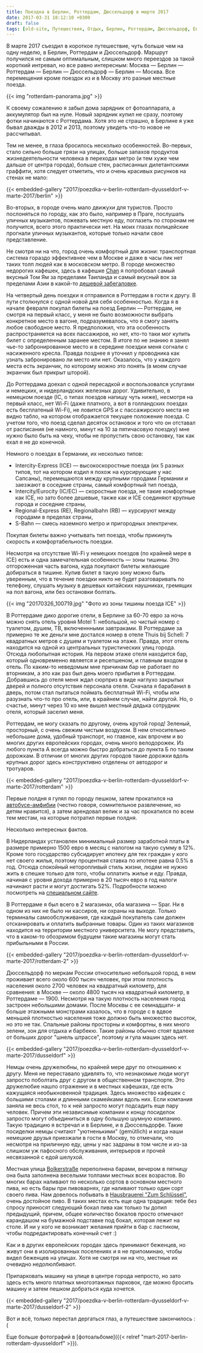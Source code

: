 ```yaml
---
title: Поездка в Берлин, Роттердам, Дюссельдорф в марте 2017
date: 2017-03-31 18:12:10 +0300
draft: false
tags: [old-site, Путешествия, Отдых, Берлин, Роттердам, Дюссельдорф, Европа, путешествие, 2017]
---
```

В марте 2017 съездил в короткое путешествие, чуть больше чем на одну неделю, в Берлин, Роттердам и Дюссельдорф. Маршрут получился не самым оптимальным, слишком много переездов за такой короткий интревал, но все равно интересным: Москва &mdash; Берлин &mdash; Роттердам &mdash; Берлин &mdash; Дюссельдорф &mdash; Берлин &mdash; Москва. Все перемещения кроме поездок из и в Москву это разные местные поезда.

{{< img "rotterdam-panorama.jpg" >}}

К своему сожалению я забыл дома зарядник от фотоаппарата, а аккумулятор был на нуле. Новый зарядник купил не сразу, поэтому фотки начинаются с Роттердама. Хотя это не страшно, в Берлине я уже бывал дважды в 2012 и 2013, поэтому увидеть что-то новое не рассчитывал.

Тем не менее, в глаза бросилось несколько особенностей. Во-первых, стало сильно больше грязи на улицах, больше запахов продуктов жизнедеятельности человека в переходах метро (и тем хуже чем дальше от центра города), больше стен, расписанных дилетантскими граффити, хотя следует отметить, что и очень красивых рисунков на стенах не мало:

{{< embedded-gallery "2017/poezdka-v-berlin-rotterdam-dyusseldorf-v-marte-2017/berlin" >}}

Во-вторых, в городе очень мало движухи для туристов. Просто послоняться по городу, как это было, например в Праге, послушать уличных музыкантов, пожевать местную еду, поглазеть по сторонам не получится, всего этого практически нет. На моих глазах полицейские прогнали уличных музыкантов, которые только начали свое представление.

Не смотря ни на что, город очень комфортный для жизни: транспортная система гораздо эффективнее чем в Москве и даже в часы пик нет таких толп людей как в московском метро. В городе множество недорогих кафешек, здесь в кафешке [Chan](https://www.google.ru/maps/@52.4960603,13.421461,3a,75y,18.33h,80.96t/data=!3m6!1e1!3m4!1sdCKFESTaApm6nMtw91qf8A!2e0!7i13312!8i6656!6m1!1e1?hl=en) я попробовал самый вкусный Том Ям за пределами Таиланда и самый вкусный вок за пределами Азии в какой-то [дешевой забегаловке](https://www.google.ru/maps/@52.5116876,13.4168109,3a,75y,90.3h,74.65t/data=!3m6!1e1!3m4!1sbqvv0Zph4L1G63HkqL9y-Q!2e0!7i13312!8i6656!6m1!1e1?hl=en).
<!--more-->
На четвертый день поездки я отправился в Роттердам в гости к другу. В пути столкнулся с одной новой для себя особенностью. Когда я в начале февраля покупал билеты на поезд Берлин &mdash; Роттердам, не смотря на первый класс, у меня не было возможности выбрать конкретное место в вагоне, подразумевалось, что я смогу занять любое свободное место. Я предположил, что эта особенность распространяется на всех пассажиров, но нет, кто-то таки мог купить билет с определенным заранее местом. В итоге по не знанию я занял чье-то забронированное место и в середине поездки меня согнали с насиженного кресла. Правда позднее я уточнил у проводника как узнать забронировано ли место или нет. Оказалось, что у каждого места есть экранчик, по которому можно это понять (в моем случае экранчик был прикрыт шторой).

До Роттердама доехал с одной пересадкой и воспользовался услугами и немецких, и нидерландских железных дорог. Удивительно, в немецком поезде (IC, о типах поездов напишу чуть ниже), несмотря на первый класс, нет Wi-Fi (даже платного, а вот в голландских поездах есть бесплатеный Wi-Fi), не ловится GPS и с пассажирского места не видно табло, на котором отображается текущее положение поезда. С учетом того, что поезд сделал десяток остановок и того что он отставал от расписания (не намного, минут на 10 за пятичасовую поездку) мне нужно было быть на чеку, чтобы не пропустить свою остановку, так как ехал я не до конечной.

Немного о поездах в Германии, их несколько типов:
- Intercity-Express (ICE) &mdash; высокоскоростные поезда (их 5 разных типов, тот на котором ездил я похож на курсирующие у нас Сапсаны), перемещаются между крупными городами Германии и заезжают в соседние страны, самый комфортный тип поезда,
- Intercity/Eurocity (IC/EC) &mdash; скоростные поезда, не такие комфортные как ICE, но зато более дешевые, также как и ICE соединяют крупные города и соседние страны,
- Regional-Express (RE), Regionalbahn (RB) &mdash; курсируют между городами в пределах страны,
- S-Bahn &mdash; смесь наземного метро и пригородных электричек.

Покупая билеты важно учитывать тип поезда, чтобы прикинуть скорость и комфортабельность поездки.

Несмотря на отсутствие Wi-Fi у немецких поездов (по крайней мере в ICE) есть и одна замечательная особенность &mdash; зоны тишины. Это отгороженная часть вагона, куда покупают билеты желающие добираться в тишине. Купив билет в такую зону можно быть уверенным, что в течение поездки никто не будет разговаривать по телефону, слушать музыку в дешевых китайских наушниках, гремящих на пол вагона, или без остановки болтать.

{{< img "20170326_100719.jpg" "Фото из зоны тишины поезда ICE" >}}

В Роттердаме дико дорогие отели, в Берлине за 60-70 евро за ночь можно снять отель уровня Motel 1: небольшой, но чистый номер с туалетом, душем, ТВ, включеннными завтраками. В Роттердаме за примерно те же деньги мне достался номер в отеле Thuis bij Schell: 7 квадратных метров с душем и туалетом на этаже. Правда, этот отель находится на одной из центральных туристических улиц города. Отсюда любопытная история. На первом этаже отеля находится бар, который одновременно является и ресепшеном, и главным входом в отель. По каким-то неведомым мне причинам бар не работает по вторникам, а это как раз был день моего прибытия в Роттердам. Добравшись до отеля меня ждал сюрприз в виде наглухо закрытых дверей и полного отсутствия персонала отеля. Сначала я барабанил в дверь, потом стал пытаться поймать бесплатный Wi-Fi, чтобы или разузнать что-то про отель, или, в крайнем случае, найти другой. Но, о счастье, минут через 10 ко мне вышел местный дядька сотрудник отеля, который заселил меня.

Роттердам, не могу сказать по другому, очень крутой город! Зеленый, просторный, с очень свежим чистым воздухом. В нем относительно небольшие дома, удобный транспорт, но главное, как впрочем и во многих других европейских городах, очень много велодорожек. Из любого пункта А всегда можно быстро добраться до пункта Б по таким дорожкам. В отличии от многих других городов такие дорожки вдоль крупных дорог здесь конструктивно отделены от автодорог и тротуаров.

{{< embedded-gallery "2017/poezdka-v-berlin-rotterdam-dyusseldorf-v-marte-2017/rotterdam" >}}

Первые полдня я гулял по городу пешком, затем прокатился на <a href="https://www.splashtours.nl/en/">автобусе-амфибии</a> (честно говоря, сомнительное развлечение, но детям нравится), а затем арендовал велик и за час прокатился по всем тем местам, на которые потратил первые полдня.

Несколько интересных фактов.

В Нидерландах установлен минимальный размер заработной платы в размере примерно 1500 евро в месяц с налогом на такую сумму в 12%. Кроме того государство субсидирует ипотеку для тех граждан у кого нет своего жилья, поэтому процентная ставка по ипотеке равна 0.5% в год. Отсюда спокойный неторопливый стиль жизни, людям не нужно жить в спешке только для того, чтобы оплатить жилье и еду. Правда, начиная с уровня дохода примерно в 20 тысяч евро в год налоги начинают расти и могут достигать 52%. Подробности можно посмотреть на <a href="http://thetax.nl">специальном сайте</a>.

В Роттердаме я был всего в 2 магазинах, оба магазина &mdash; Spar. Ни в одном из них не было ни кассиров, ни охраны на выходе. Только терминалы самообслуживания, где каждый покупатель сам должен отсканировать и оплатить выбранные товары. Один из таких магазинов находится на территории местного университета. Не могу представить, что в каком-то обозримом будущем такие магазины могут стать прибыльными в России.

{{< embedded-gallery "2017/poezdka-v-berlin-rotterdam-dyusseldorf-v-marte-2017/rotterdam-2" >}}

Дюссельдорф по меркам России относительно небольшой город, в нем проживает всего около 600 тысяч человек, при этом плотность населения около 2700 человек на квадратный километр, для сравнения: в Москве &mdash; около 4800 тысяч на квадратный километр, в Роттердаме &mdash; 1900. Несмотря на такую плотность населения город застроен небольшими домами. После Москвы с ее семнадцати- и больше этажными монстрами казалось, что в городе с в вдвое меньшей плотностью населения тоже должно быть множество высоток, но это не так. Спальные районы просторны и комфортны, в них много зелени, зон для отдыха и барбекю. Такие районы обычно стоят вдалеке от больших дорог "шнель штрассе", поэтому и гула машин здесь нет.

{{< embedded-gallery "2017/poezdka-v-berlin-rotterdam-dyusseldorf-v-marte-2017/dusseldorf" >}}
<!-- Ха-ха, на самом деле последнее фото сделано не в Дюссельдорфе, а на Мальте :) -->

Немцы очень дружелюбны, по крайней мере друг по отношению к другу. Меня не переставало удивлять то, что незнакомые люди могут запросто поболтать друг с другом в общественном транспорте. Это дружелюбие нашло отражение и в местных кафешках, где есть кажущаяся необыкновенной традиция. Здесь множество кафешек с большими столами и длинными скамейками вдоль них. Если компания заняла не весь стол, то к ней запросто могут подсадить еще пару человек. Причем эти независимые компании к концу посиделок запросто могут объединиться в одну большую шумную компанию. Такую традицию я встречал и в Берлине, и в Дюссельдорфе. Такие посиделки немцы считают "уютненькими" (gemütlich) и когда наши немецкие друзья приезжали в гости в Москву, то отмечали, что несмотря на приличную еду, цены у нас задраны в том числе и из-за слишком уж пафосного обслуживания, интерьеров и прочей несвязанной с едой шелухой.

Местная улица [Bolkerstraße](https://www.google.ru/maps/place/Bolkerstraße,+40213+Düsseldorf,+Germany/@51.2261356,6.771592,17z/data=!4m5!3m4!1s0x47b8ca184baeb279:0xe5d38c14175940d!8m2!3d51.2261356!4d6.773786?hl=en) переполнена барами, вечером в пятницу она была заполнена веселыми толпами местных всех возрастов. Во многих барах наливают по несколько сортов в основном местного пива, но есть бары при пивоварнях, где наливают только один сорт своего пива. Нам довелось побывать в [Hausbrauerei "Zum Schlüssel"](https://www.google.ru/maps/place/Hausbrauerei+Zum+Schlüssel/@51.2261853,6.774415,17z/data=!4m5!3m4!1s0x47b8ca1848a74993:0xbe01244dfc09dde1!8m2!3d51.226086!4d6.774435!6m1!1e1?hl=en), очень достойное пиво. В таких местах есть еще одна традиция: тебе без спросу приносят следующий бокал пива как только ты допил предыдущий, причем, общее количество бокалов просто отмечают карандашом на бумажной подставке под бокал, которая лежит на столе. И ни у кого не возникает желания прийти в бар с ластиком, чтобы подредактировать конечный счет :)

Как и в других европейских городах здесь принимают беженцев, но живут они в изолированных поселениях и я не припоминаю, чтобы видел беженцев на улицах. Хотя не смотря ни на что, местные их очевидно недолюлбивают.

Припарковать машину на улице в центре города непросто, но зато здесь есть много платных многоэтажных парковок, где можно бросить машину и затем пешком добраться куда хочется.

{{< embedded-gallery "2017/poezdka-v-berlin-rotterdam-dyusseldorf-v-marte-2017/dusseldorf-2" >}}


Вот и всё, только перестал дергаться глаз, а путешествие закончилось :(

Еще больше фотографий в [фотоальбоме]({{< relref "mart-2017-berlin-rotterdam-dyusseldorf" >}}).